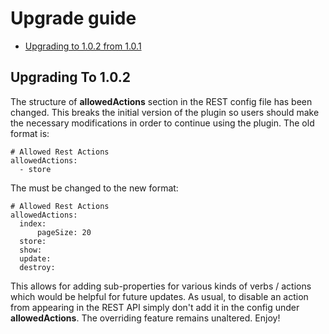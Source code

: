# Upgrade guide

- [Upgrading to 1.0.2 from 1.0.1](#upgrade-1.0.2)

<a name="upgrade-1.0.2"></a>
## Upgrading To 1.0.2

The structure of **allowedActions** section in the REST config file has been changed. This breaks the initial version of the plugin so users should make the necessary modifications in order to continue using the plugin. The old format is:
```
# Allowed Rest Actions
allowedActions:
  - store
```
The must be changed to the new format:
```
# Allowed Rest Actions
allowedActions:
  index:
      pageSize: 20
  store:
  show:
  update:
  destroy:
```

This allows for adding sub-properties for various kinds of verbs / actions which would be helpful for future updates. As usual, to disable an action from appearing in the REST API simply don't add it in the config under **allowedActions**. The overriding feature remains unaltered. Enjoy!
